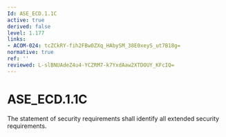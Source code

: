 ```yaml
---
Id: ASE_ECD.1.1C
active: true
derived: false
level: 1.177
links:
- ACOM-024: tcZCkRY-fih2FBw0ZXq_HAbySM_38E0xeyS_ut7B18g=
normative: true
ref: ''
reviewed: L-slBNUAdeZ4u4-YCZRM7-k7YxdAaw2XTDOUY_KFcIQ=
---
```


# ASE_ECD.1.1C

The statement of security requirements shall identify all extended security requirements.